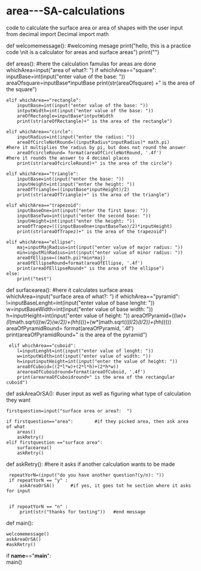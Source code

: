 # area---SA-calculations
code to calculate the surface area or area of shapes with the user input 
from decimal import Decimal
import math



def welcomemessage():                 #welcoming mesage 
    print("hello, this is a practice code \nit is a calculator for areas and surface areas")
    print("")

def areas():                 #here the calculation famulas for areas are done
    whichArea=input("area of what?: ")
    if whichArea=="square":
        inputBase=int(input("enter value of the base: "))
        areaOfsquare=inputBase*inputBase
        print(str(areaOfsquare) +" is the area of the square")
    

    elif whichArea=="rectangle":
        inputBase=int(input("enter value of the base: "))
        intputWidth=int(input("enter value of the base: "))
        areOfRectangle=inputBase*intputWidth
        print(str(areOfRectangle)+" is the area of the rectangle")

    elif whichArea=="circle":
        inputRadius=int(input("enter the radius: "))
        areaOfCircleNotRound=((inputRadius*inputRadius)* math.pi)        #here it multiplies the radius by pi, but does not round the answer
        areaOfcircleRound= format(areaOfCircleNotRound, '.4f')           #here it rounds the answer to 4 decimal places
        print(str(areaOfcircleRound)+" is the area of the circle")

    elif whichArea=="triangle":
        inputBase=int(input("enter the base: "))
        inputHeight=int(input("enter the height: "))
        areaOfTriangle=((inputBase*inputHeight)/2)
        print(str(areaOfTriangle)+" is the area of the triangle")

    elif whichArea=="trapezoid":
        inputBaseOne=int(input("enter the first base: "))
        inputBaseTwo=int(input("enter the second base: "))
        inputHeight=int(input("enter the height: "))
        areaOfTrapez=(((inputBaseOne+inputBaseTwo)/2)*inputHeight)
        print(str(areaOfTrapez)+" is the area of the trapezoid")

    elif whichArea=="ellipse":
        maj=inputMajRadius=int(input("enter value of major radius: "))
        min=inputMinRadius=int(input("enter value of minor radius: "))
        areaOfEllipse=((math.pi)*min*maj)
        areaOfEllipseRound=format(areaOfEllipse, '.4f')
        print(areaOfEllipseRound+" is the area of the ellipse")
    else:
        print("test")

    


def surfacearea():                      #here it calculates surface areas 
     whichArea=input("surface area of what?: ")
     if whichArea=="pyramid":
        l=inputBaseLenght=int(input("enter value of base lenght: "))
        w=inputBaseWidth=int(input("enter value of base width: "))
        h=inputHeight=int(input("enter value of height: "))
        areaOfPyramid=((l*w)+(l*(math.sqrt(((w/2)*(w/2))+(h*h))))+(w*(math.sqrt(((l/2)*(l/2))+(h*h)))))
        areaOfPyramidRound= format(areaOfPyramid, '.4f')
        print(areaOfPyramidRound+" is the area of the pyramid")

     elif whichArea=="cuboid":
        l=inputLenght=int(input("enter value of lenght: "))
        w=intputWidth=int(input("enter value of width: "))
        h=inputinputHeight=int(input("enter the value of height: "))
        areaOfCuboid=((2*l*w)+(2*l*h)+(2*h*w))
        areareaOfCuboidround=format(areaOfCuboid, '.4f')
        print(areareaOfCuboidround+" is the area of the rectangular cuboid")




    



def askAreaOrSA():            #user input as well as figuring what type of calculation they want
    
    firstquestion=input("surface area or area?:  ")
    
    if firstquestion=="area":        #if they picked area, then ask area of what
        areas()
        askRetry()
    elif firstquestion =="surface area":
        surfacearea()
        askRetry()
 

def askRetry():           #here it asks if another calculation wants to be made
     
     repeatYorN=(input("do you have another question?(y/n): "))
     if repeatYorN == "y" :
         askAreaOrSA()      #if yes, it goes tot he section where it asks for input
         
         
     if repeatYorN == "n" :
         print(str("thanks for testing"))   #end message
         


      
            


        



def main():
    
    welcomemessage()
    askAreaOrSA()
    #askRetry()
    
    


if __name__=="__main__":      
   main()
